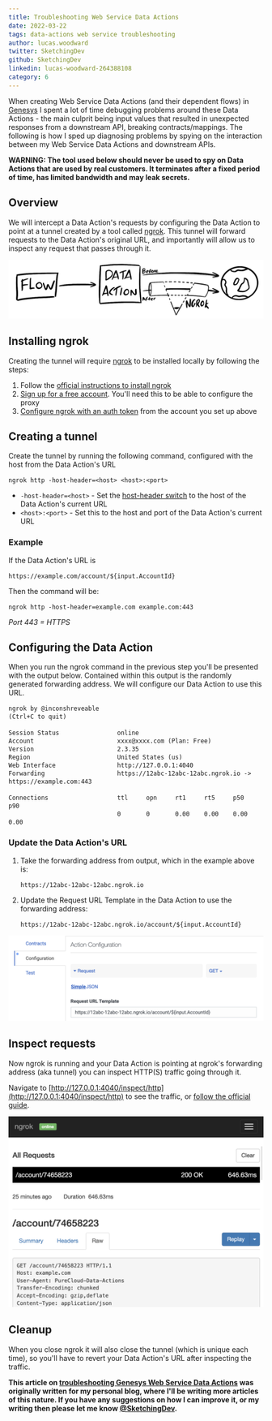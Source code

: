 ```yaml
---
title: Troubleshooting Web Service Data Actions
date: 2022-03-22
tags: data-actions web service troubleshooting
author: lucas.woodward
twitter: SketchingDev
github: SketchingDev
linkedin: lucas-woodward-264388108
category: 6
---
```


When creating Web Service Data Actions (and their dependent flows) in [Genesys](https://www.genesys.com/) I spent a lot of
time debugging problems around these Data Actions - the main culprit being input values that resulted in unexpected
responses from a downstream API, breaking contracts/mappings. The following is how I sped up diagnosing problems by
spying on the interaction between my Web Service Data Actions and downstream APIs.

**WARNING: The tool used below should never be used to spy on Data Actions that are used by real customers. It
terminates after a fixed period of time, has limited bandwidth and may leak secrets.**

## Overview

We will intercept a Data Action's requests by configuring the Data Action to point at a tunnel created by a
tool called [ngrok](https://ngrok.com/). This tunnel will forward requests to the Data Action's original URL, and
importantly will allow us to inspect any request that passes through it.

![Diagram showing flow: Architect Flow > Data Action > Tunnel > API](flow-to-da-to-ngrok-before-after.png)

## Installing ngrok

Creating the tunnel will require [ngrok](https://ngrok.com/) to be installed locally by following the steps:

1. Follow the [official instructions to install ngrok](https://ngrok.com/download)
2. [Sign up for a free account](https://dashboard.ngrok.com/signup). You'll need this to be able to configure the proxy
3. [Configure ngrok with an auth token](https://ngrok.com/docs#getting-started-authtoken) from the account you set up above

## Creating a tunnel

Create the tunnel by running the following command, configured with the host from the Data Action's URL
```shell
ngrok http -host-header=<host> <host>:<port>
```

- `-host-header=<host>` - Set the [host-header switch](https://ngrok.com/docs#http-host-header) to the host of the Data Action's current URL
- `<host>:<port>` - Set this to the host and port of the Data Action's current URL


### Example

If the Data Action's URL is
```
https://example.com/account/${input.AccountId} 
```

Then the command will be:
```shell
ngrok http -host-header=example.com example.com:443
```

_Port 443 = HTTPS_

## Configuring the Data Action

When you run the ngrok command in the previous step you'll be presented with the output below. Contained within this
output is the randomly generated forwarding address. We will configure our Data Action to use this URL.

```
ngrok by @inconshreveable                                                                                                                                                                   (Ctrl+C to quit)

Session Status                online
Account                       xxxx@xxxx.com (Plan: Free)
Version                       2.3.35
Region                        United States (us)
Web Interface                 http://127.0.0.1:4040
Forwarding                    https://12abc-12abc-12abc.ngrok.io -> https://example.com:443

Connections                   ttl     opn     rt1     rt5     p50     p90
                              0       0       0.00    0.00    0.00    0.00
```

### Update the Data Action's URL

1. Take the forwarding address from output, which in the example above is:
   ```
   https://12abc-12abc-12abc.ngrok.io
   ```
2. Update the Request URL Template in the Data Action to use the forwarding address:
   ```
   https://12abc-12abc-12abc.ngrok.io/account/${input.AccountId}
   ```

![Screenshot of Data Action's URL being modified in Genesys](data-action-configuration.png)

## Inspect requests

Now ngrok is running and your Data Action is pointing at ngrok's forwarding address (aka tunnel) you can inspect
HTTP(S) traffic going through it.

Navigate to [http://127.0.0.1:4040/inspect/http](http://127.0.0.1:4040/inspect/http) to see the traffic, or
[follow the official guide](https://ngrok.com/docs#getting-started-inspect).

![Screenshot of viewing intercepted requests in ngrok](ngrok-intercepted-requests.png)

## Cleanup

When you close ngrok it will also close the tunnel (which is unique each time), so you'll have to revert your
Data Action's URL after inspecting the traffic.

**This article on [troubleshooting Genesys Web Service Data Actions](https://sketchingdev.co.uk/blog/genesys-troubleshooting-data-actions.html)
was originally written for my personal blog, where I'll be writing more articles of this nature. If you have any
suggestions on how I can improve it, or my writing then please let me know [@SketchingDev](https://twitter.com/sketchingdev).**
